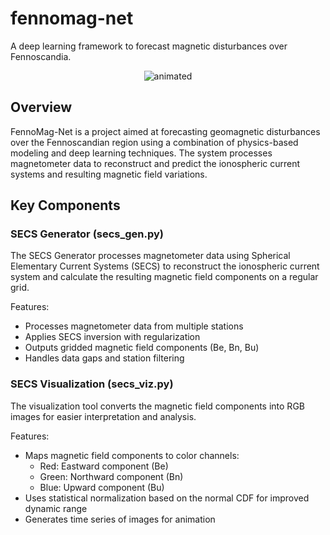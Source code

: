 # fennomag-net

A deep learning framework to forecast magnetic disturbances over Fennoscandia.

<p align="center">
  <img src="secs.gif" alt="animated" />
</p>

## Overview

FennoMag-Net is a project aimed at forecasting geomagnetic disturbances over the Fennoscandian region using a combination of physics-based modeling and deep learning techniques. The system processes magnetometer data to reconstruct and predict the ionospheric current systems and resulting magnetic field variations.


## Key Components

### SECS Generator (secs_gen.py)

The SECS Generator processes magnetometer data using Spherical Elementary Current Systems (SECS) to reconstruct the ionospheric current system and calculate the resulting magnetic field components on a regular grid.

Features:
- Processes magnetometer data from multiple stations
- Applies SECS inversion with regularization
- Outputs gridded magnetic field components (Be, Bn, Bu)
- Handles data gaps and station filtering

### SECS Visualization (secs_viz.py)

The visualization tool converts the magnetic field components into RGB images for easier interpretation and analysis.

Features:
- Maps magnetic field components to color channels:
  - Red: Eastward component (Be)
  - Green: Northward component (Bn)
  - Blue: Upward component (Bu)
- Uses statistical normalization based on the normal CDF for improved dynamic range
- Generates time series of images for animation
